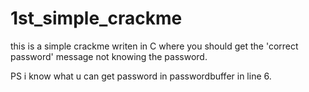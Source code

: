 # 1st_simple_crackme
this is a simple crackme writen in C where you should get the 'correct password' message not knowing the password.

PS i know what u can get password in passwordbuffer in line 6.
